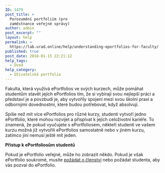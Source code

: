 ```yaml
---
ID: 1479
post_title: >
  Porozumění portfoliím (pro
  zaměstnance veřejné správy)
author: admin
post_excerpt: ""
layout: help
permalink: >
  https://lab.urad.online/help/understanding-eportfolios-for-faculty/
published: true
post_date: 2018-01-15 22:21:12
help_tags:
  - Úvod
help_category:
  - Uživatelská portfolia
---
```

Fakulta, která využívá ePortfolios ve svých kurzech, může pomáhat studentům stavět jejich ePortfolios tím, že si vybírají svou nejlepší práci a představí je a povzbudí je, aby vytvořily spojení mezi svou školní praxí a odbornými dovednostmi, které budou potřebovat, když absolvují.

Spíše než mít více ePortfolios pro různé kurzy, studenti vytvoří jedno ePortfolio, které mohou rozvíjet a přispívat k jejich celoživotní kariéře. To znamená, že pokud vyučujete s ePortfoliosem, někteří studenti ve vašem kurzu možná již vytvořili ePortfolios samostatně nebo v jiném kurzu, zatímco jiní nemusí ještě mít jeden.

<strong>Přístup k ePortfoliosům studentů</strong>

Pokud je ePortfolio veřejné, může ho zobrazit někdo. Pokud je však ePortfolio soukromé, musíte <a href="https://lab.urad.online/help/changing-privacy-and-other-settings-on-an-eportfolio#access">požádat o členství</a> nebo požádat studenta, aby vás pozval do ePortfolio.